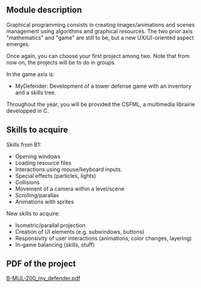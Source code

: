 ## Module description
Graphical programming consists in creating images/animations and scenes management using algorithms and graphical resources.
The two prior axis "mathematics" and "game" are still to be, but a new UX/UI-oriented aspect emerges.

Once again, you can choose your first project among two.
Note that from now on, the projects will be to do in groups.

In the game axis is:
- MyDefender: Development of a tower defense game with an inventory and a skills tree.

Throughout the year, you will be provided the CSFML, a multimedia librairie developped in C.

## Skills to acquire
Skills from B1:
- Opening windows
- Loading resource files
- Interactions using mouse/keyboard inputs.
- Special effects (particles, lights)
- Collisions
- Movement of a camera within a level/scene
- Scrolling/parallax
- Animations with sprites

New skills to acquire:
- Isometric/parallal projection
- Creation of UI elements (e.g. subwindows, buttons)
- Responsivity of user interactions (animations, color changes, layering)
- In-game balancing (skills, stuff)

## PDF of the project
[B-MUL-200_my_defender.pdf](https://github.com/DumesnyJeremy/tek1_MyDefender-/files/11153874/B-MUL-200_my_defender.pdf)

